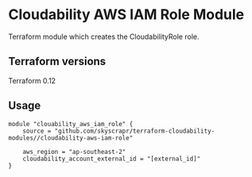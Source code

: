 # Cloudability AWS IAM Role Module

Terraform module which creates the CloudabilityRole role.

## Terraform versions

Terraform 0.12

## Usage

```hcl
module "clouability_aws_iam_role" {
    source = "github.com/skyscrapr/terraform-cloudability-modules//cloudability-aws-iam-role"

    aws_region = "ap-southeast-2"
    cloudability_account_external_id = "[external_id]"
}
```
